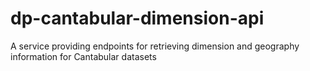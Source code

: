 # dp-cantabular-dimension-api
A service providing endpoints for retrieving dimension and geography information for Cantabular datasets
